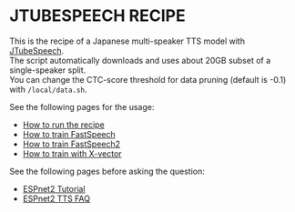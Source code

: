 # JTUBESPEECH RECIPE

This is the recipe of a Japanese multi-speaker TTS model with [JTubeSpeech](https://github.com/sarulab-speech/jtubespeech).  
The script automatically downloads and uses about 20GB subset of a single-speaker split.  
You can change the CTC-score threshold for data pruning (default is -0.1) with `/local/data.sh`.  


See the following pages for the usage:
- [How to run the recipe](../../TEMPLATE/tts1/README.md#how-to-run)
- [How to train FastSpeech](../../TEMPLATE/tts1/README.md#fastspeech-training)
- [How to train FastSpeech2](../../TEMPLATE/tts1/README.md#fastspeech2-training)
- [How to train with X-vector](../../TEMPLATE/tts1/README.md#multi-speaker-model-with-x-vector-training)

See the following pages before asking the question:
- [ESPnet2 Tutorial](https://espnet.github.io/espnet/espnet2_tutorial.html)
- [ESPnet2 TTS FAQ](../../TEMPLATE/tts1/README.md#faq)
